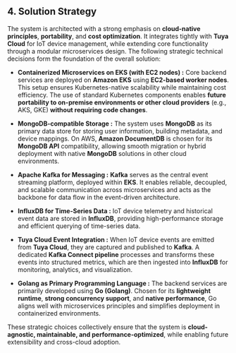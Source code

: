 ## 4. Solution Strategy
The system is architected with a strong emphasis on **cloud-native principles**, **portability**, and **cost optimization**. It integrates tightly with **Tuya Cloud** for IoT device management, while extending core functionality through a modular microservices design. The following strategic technical decisions form the foundation of the overall solution:

- **Containerized Microservices on EKS (with EC2 nodes) :**
Core backend services are deployed on **Amazon EKS** using **EC2-based worker nodes**. This setup ensures Kubernetes-native scalability while maintaining cost efficiency. The use of standard Kubernetes components enables **future portability to on-premise environments or other cloud providers** (e.g., AKS, GKE) **without requiring code changes**.

- **MongoDB-compatible Storage :**
The system uses **MongoDB** as its primary data store for storing user information, building metadata, and device mappings. On AWS, **Amazon DocumentDB** is chosen for its **MongoDB API** compatibility, allowing smooth migration or hybrid deployment with native **MongoDB** solutions in other cloud environments.

- **Apache Kafka for Messaging :**
**Kafka** serves as the central event streaming platform, deployed within **EKS**. It enables reliable, decoupled, and scalable communication across microservices and acts as the backbone for data flow in the event-driven architecture.

- **InfluxDB for Time-Series Data :**
IoT device telemetry and historical event data are stored in **InfluxDB**, providing high-performance storage and efficient querying of time-series data.

- **Tuya Cloud Event Integration :**
When IoT device events are emitted from **Tuya Cloud**, they are captured and published to **Kafka**. A dedicated **Kafka Connect pipeline** processes and transforms these events into structured metrics, which are then ingested into **InfluxDB** for monitoring, analytics, and visualization.

- **Golang as Primary Programming Language :**
The backend services are primarily developed using **Go (Golang)**. Chosen for its **lightweight runtime**, **strong concurrency support**, and **native performance**, Go aligns well with microservices principles and simplifies deployment in containerized environments.

These strategic choices collectively ensure that the system is **cloud-agnostic, maintainable, and performance-optimized**, while enabling future extensibility and cross-cloud adoption.
